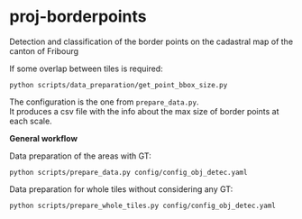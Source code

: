 # proj-borderpoints
Detection and classification of the border points on the cadastral map of the canton of Fribourg

If some overlap between tiles is required:

```
python scripts/data_preparation/get_point_bbox_size.py
```

The configuration is the one from `prepare_data.py`.<br>
It produces a csv file with the info about the max size of border points at each scale.

**General workflow**

Data preparation of the areas with GT:

```
python scripts/prepare_data.py config/config_obj_detec.yaml
```

Data preparation for whole tiles without considering any GT:

```
python scripts/prepare_whole_tiles.py config/config_obj_detec.yaml
```